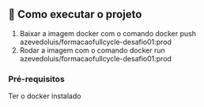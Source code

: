 ## 🚀 Como executar o projeto

1. Baixar a imagem docker com o comando docker push azevedoluis/formacaofullcycle-desafio01:prod
2. Rodar a imagem com o comando docker run azevedoluis/formacaofullcycle-desafio01:prod 

### Pré-requisitos

Ter o docker instalado